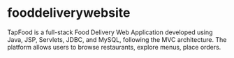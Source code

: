 # fooddeliverywebsite
TapFood is a full-stack Food Delivery Web Application developed using Java, JSP, Servlets, JDBC, and MySQL, following the MVC architecture. The platform allows users to browse restaurants, explore menus, place orders.

